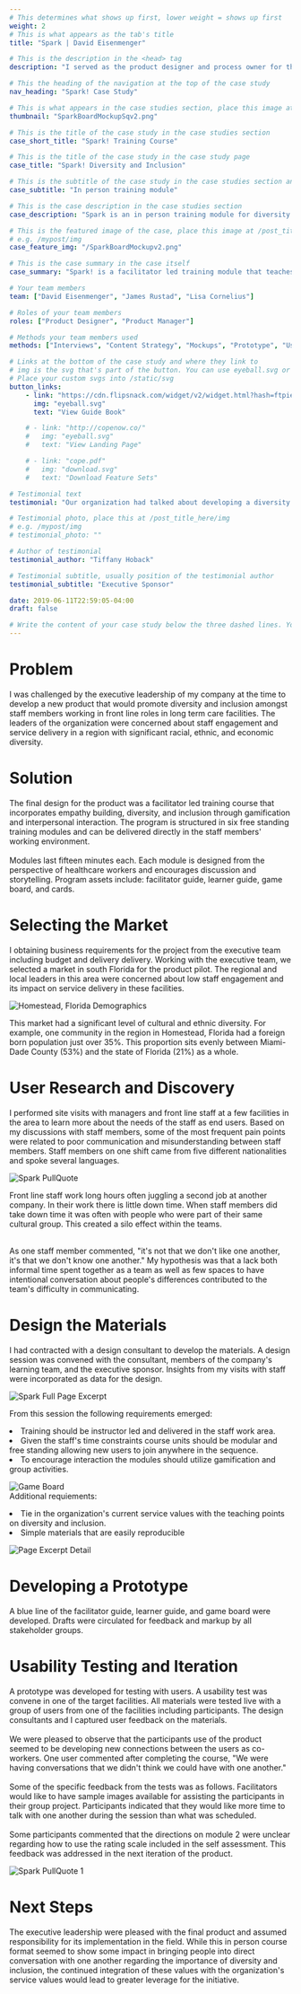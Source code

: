 ```yaml
---
# This determines what shows up first, lower weight = shows up first
weight: 2
# This is what appears as the tab's title
title: "Spark | David Eisenmenger"

# This is the description in the <head> tag
description: "I served as the product designer and process owner for the project. I guided the product from initial concept to development."

# This the heading of the navigation at the top of the case study
nav_heading: "Spark! Case Study"

# This is what appears in the case studies section, place this image at the /static/img folder
thumbnail: "SparkBoardMockupSqv2.png"

# This is the title of the case study in the case studies section
case_short_title: "Spark! Training Course"

# This is the title of the case study in the case study page
case_title: "Spark! Diversity and Inclusion"

# This is the subtitle of the case study in the case studies section and the case study page
case_subtitle: "In person training module"

# This is the case description in the case studies section
case_description: "Spark is an in person training module for diversity and inclusion that uses gamification and storytelling to encourage empathy building and inclusion."

# This is the featured image of the case, place this image at /post_title_here/img folder
# e.g. /mypost/img
case_feature_img: "/SparkBoardMockupv2.png"

# This is the case summary in the case itself
case_summary: "Spark! is a facilitator led training module that teaches diversity and inclusion by encouraging participants to engage intentional, not threatening discussions about cultural and ethnic diversity in the workplace. The program is deployed through six free standing training modules lasting fifteen minutes each. The modules are designed to be empathetic to the needs of healthcare workers in front line services roles. Partnering with a consultant the final product consists of facilitator guide, learner guide, game board and cards. This product was deployed for internal use by a previous employer. The assets presented here have had original company branding replaced with a placeholder, Provider LTC."

# Your team members
team: ["David Eisenmenger", "James Rustad", "Lisa Cornelius"]

# Roles of your team members
roles: ["Product Designer", "Product Manager"]

# Methods your team members used
methods: ["Interviews", "Content Strategy", "Mockups", "Prototype", "Usability Testing"]

# Links at the bottom of the case study and where they link to
# img is the svg that's part of the button. You can use eyeball.svg or download.svg
# Place your custom svgs into /static/svg
button_links:
    - link: "https://cdn.flipsnack.com/widget/v2/widget.html?hash=ftpiehnx2"
      img: "eyeball.svg"
      text: "View Guide Book"

    # - link: "http://copenow.co/"
    #   img: "eyeball.svg"
    #   text: "View Landing Page"

    # - link: "cope.pdf"
    #   img: "download.svg"
    #   text: "Download Feature Sets"

# Testimonial text
testimonial: "Our organization had talked about developing a diversity and inclusion program for a long time. David took the entire project from concept to implementation. He partnered both internally and externally and delivered a great product to our team."

# Testimonial photo, place this at /post_title_here/img
# e.g. /mypost/img
# testimonial_photo: ""

# Author of testimonial
testimonial_author: "Tiffany Hoback"

# Testimonial subtitle, usually position of the testimonial author
testimonial_subtitle: "Executive Sponsor"

date: 2019-06-11T22:59:05-04:00
draft: false

# Write the content of your case study below the three dashed lines. You can use markdown and raw HTML.
---
```

# Problem
I was challenged by the executive leadership of my company at the time to develop a new product that would promote diversity and inclusion amongst staff members working in front line roles in long term care facilities. The leaders of the organization were concerned about staff engagement and service delivery in a region with significant racial, ethnic, and economic diversity.

# Solution
The final design for the product was a facilitator led training course that incorporates empathy building, diversity, and inclusion through gamification and interpersonal interaction. The program is structured in six free standing training modules and can be delivered directly in the staff members' working environment. <br>
<br>Modules last fifteen minutes each. Each module is designed from the perspective of healthcare workers and encourages discussion and storytelling. Program assets include: facilitator guide, learner guide, game board, and cards.

# Selecting the Market
I obtaining business requirements for the project from the executive team including budget and delivery delivery. Working with the executive team, we selected a market in south Florida for the product pilot. The regional and local leaders in this area were concerned about low staff engagement and its impact on service delivery in these facilities.

![Homestead, Florida Demographics](/spark/img/HomeFlaFBPopBLV3.png "Foreign Born Population Homestead")

This market had a significant level of cultural and ethnic diversity. For example, one community in the region in Homestead, Florida had a foreign born population just over 35%. This proportion sits evenly between Miami-Dade County (53%) and the state of Florida (21%) as a whole. 

# User Research and Discovery
I performed site visits with managers and front line staff at a few facilities in the area to learn more about the needs of the staff as end users. Based on my discussions with staff members, some of the most frequent pain points were related to poor communication and misunderstanding between staff members. Staff members on one shift came from five different nationalities and spoke several languages.

![Spark PullQuote](/spark/img/SparkPullQuoteV5.png "Spark Pull Quote")

Front line staff work long hours often juggling a second job at another company. In their work there is little down time. When staff members did take down time it was often with people who were part of their same cultural group. This created a silo effect within the teams.  

<br>As one staff member commented, "it's not that we don't like one another, it's that we don't know one another." My hypothesis was that a lack both informal time spent together as a team as well as few spaces to have intentional conversation about people's differences contributed to the team's difficulty in communicating.

# Design the Materials
I had contracted with a design consultant to develop the materials. A design session was convened with the consultant, members of the company's learning team, and the executive sponsor. Insights from my visits with staff were incorporated as data for the design. 

![Spark Full Page Excerpt](/spark/img/SpLearnerGuideFullPgExcerptv3.png "Spark Full Page Excerpt")

From this session the following requirements emerged:
<li>Training should be instructor led and delivered in the staff work area.</li>
<li>Given the staff's time constraints course units should be modular and free standing allowing new users to join anywhere in the sequence.</li>
<li>To encourage interaction the modules should utilize gamification and group activities.</li>

![Game Board](/spark/img/ProviderSparkGameBoardFINALv2.png "Spark Game Board")
<br>
Additional requiements:
<li>Tie in  the organization's current service values with the teaching points on diversity and inclusion.</li>
<li>Simple materials that are easily reproducible</li>

![Page Excerpt Detail](/spark/img/SpLearnerGuideExcerptv6.png "Spark Page Excerpt Detail")

# Developing a Prototype
A blue line of the facilitator guide, learner guide, and game board were developed.
Drafts were circulated for feedback and markup by all stakeholder groups. 

# Usability Testing and Iteration
A prototype was developed for testing with users. A usability test was convene in one of the target facilities. All materials were tested live with a group of users from one of the facilities including participants. The design consultants and I captured user feedback on the materials.
<br><br>
We were pleased to observe that the participants use of the product seemed to be developing new connections between the users as co-workers. One user commented after completing the course, "We were having conversations that we didn't think we could have with one another."
<br><br>
Some of the specific feedback from the tests was as follows. Facilitators would like to have sample images available for assisting the participants in their group project. Participants indicated that they would like more time to talk with one another during the session than what was scheduled. 
<br><br>
Some participants commented that the directions on module 2 were unclear regarding how to use the rating scale included in the self assessment. This feedback was addressed in the next iteration of the product.

![Spark PullQuote 1](/spark/img/SparkPullQuoteBV3.png "Spark Pull Quote 2")

# Next Steps
The executive leadership were pleased with the final product and assumed responsibility for its implementation in the field.  While this in person course format seemed to show some impact in bringing people into direct conversation with one another regarding the importance of diversity and inclusion, the continued integration of these values with the organization's service values would lead to greater leverage for the initiative.
